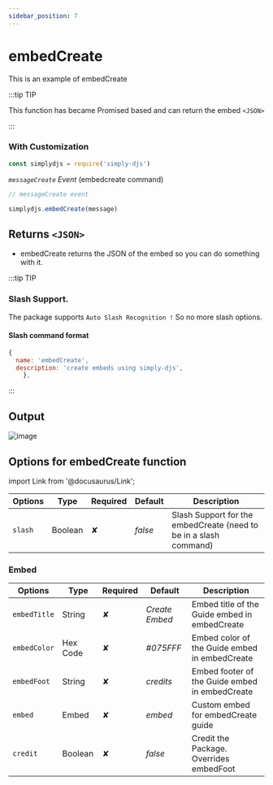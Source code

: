 ```yaml
---
sidebar_position: 7
---
```


# embedCreate

This is an example of embedCreate

:::tip TIP

This function has became Promised based and can return the embed `<JSON>`

:::

### With Customization
```js
const simplydjs = require('simply-djs')
```

_`messageCreate` Event_ (embedcreate command)
```js
// messageCreate event

simplydjs.embedCreate(message)
```


## Returns `<JSON>`
- embedCreate returns the JSON of the embed so you can do something with it.

:::tip TIP
### Slash Support.

The package supports `Auto Slash Recognition !` So no more slash options.

#### Slash command format
```js
{
  name: 'embedCreate',
  description: 'create embeds using simply-djs',
    },
```

:::

## Output
![image](https://user-images.githubusercontent.com/71836991/130612479-52cb2d40-91e6-45c2-9f11-69e193e92dfe.png)

## Options for embedCreate function
import Link from '@docusaurus/Link';

<div style={{textAlign: 'center'}}>

| Options     | Type    | Required | Default | Description |
| ----------- | ----------- | ----------- | ----------- | ----------- |
| `slash`|<Link to="https://developer.mozilla.org/en-US/docs/Web/JavaScript/Reference/Global_Objects/Boolean">Boolean</Link>| ✘ | *false* | Slash Support for the embedCreate (need to be in a slash command) |

</div>

### Embed

<div style={{textAlign: 'center'}}>

| Options     | Type    | Required | Default | Description |
| ----------- | ----------- | ----------- | ----------- | ----------- |
| `embedTitle`|<Link to="https://developer.mozilla.org/en-US/docs/Web/JavaScript/Reference/Global_Objects/String">String</Link>| ✘ | *Create Embed* | Embed title of the Guide embed in embedCreate |
| `embedColor`|<Link to="https://developer.mozilla.org/en-US/docs/Web/JavaScript/Reference/Global_Objects/String">Hex Code</Link>| ✘ | *#075FFF* | Embed color of the Guide embed in embedCreate |
| `embedFoot`|<Link to="https://developer.mozilla.org/en-US/docs/Web/JavaScript/Reference/Global_Objects/String">String</Link> | ✘ | *credits* | Embed footer of the Guide embed in embedCreate |
| `embed`| <Link to="https://discord.js.org/#/docs/main/stable/class/MessageEmbed">Embed</Link> | ✘ | *embed* | Custom embed for embedCreate guide |
| `credit`|<Link to="https://developer.mozilla.org/en-US/docs/Web/JavaScript/Reference/Global_Objects/Boolean">Boolean</Link>| ✘ | *false* | Credit the Package. Overrides embedFoot |


</div>